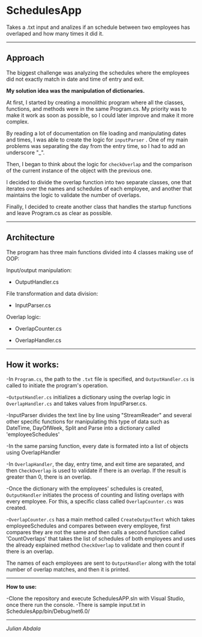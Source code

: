 # SchedulesApp
Takes a .txt input and analizes if an schedule between two employees has overlaped and how many times it did it.

--------------------------------------------------------------------------------------------------------------------------------

## Approach

The biggest challenge was analyzing the schedules where the employees did not exactly match in date and time of entry and exit.

**My solution idea was the manipulation of dictionaries.**

At first, I started by creating a monolithic program where all the classes, functions, and methods were in the same Program.cs. My priority was to make it work as soon as possible, so I could later improve and make it more complex.

By reading a lot of documentation on file loading and manipulating dates and times, I was able to create the logic for `inputParser` . One of my main problems was separating the day from the entry time, so I had to add an underscore "_".

Then, I began to think about the logic for `checkOverlap` and the comparison of the current instance of the object with the previous one.

I decided to divide the overlap function into two separate classes, one that iterates over the names and schedules of each employee, and another that maintains the logic to validate the number of overlaps.

Finally, I decided to create another class that handles the startup functions and leave Program.cs as clear as possible.

--------------------------------------------------------------------------------------------------------------------------------

## Architecture 

The program has three main functions divided into 4 classes making use of OOP:

Input/output manipulation:

- OutputHandler.cs

File transformation and data division:

- InputParser.cs

Overlap logic:

- OverlapCounter.cs

- OverlapHandler.cs

--------------------------------------------------------------------------------------------------------------------------------

## How it works:

-In `Program.cs`, the path to the `.txt` file is specified, and `OutputHandler.cs` is called to initiate the program's operation.

-`OutputHandler.cs` initializes a dictionary using the overlap logic in `OverlapHandler.cs` and takes values from InputParser.cs.

-InputParser divides the text line by line using "StreamReader" and several other specific functions for manipulating this type of data such as DateTime, DayOfWeek, Split and Parse into a dictionary called 'employeeSchedules'

-In the same parsing function, every date is formated into a list of objects using OverlapHandler

-In `OverlapHandler`, the day, entry time, and exit time are separated, and then `CheckOverlap` is used to validate if there is an overlap. If the result is greater than 0, there is an overlap.

-Once the dictionary with the employees' schedules is created, `OutputHandler` initiates the process of counting and listing overlaps with every employee. For this, a specific class called `OverlapCounter.cs` was created.

-`OverlapCounter.cs` has a main method called `CreateOutputText` which takes employeeSchedules and compares between every employee, first compares they are not the same and then calls a second function called 'CountOverlaps' that takes the list of schedules of both employees and uses the already explained method `CheckOverlap` to validate and then count if there is an overlap.

The names of each employees are sent to `OutputHandler` along with the total number of overlap matches, and then it is printed.

--------------------------------------------------------------------------------------------------------------------------------

**How to use:**

-Clone the repository and execute SchedulesAPP.sln with Visual Studio, once there run the console. -There is sample input.txt in SchedulesApp/bin/Debug/net6.0/

--------------------------------------------------------------------------------------------------------------------------------

*Julian Abdala*
